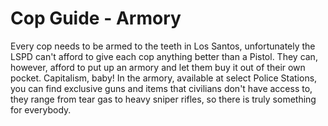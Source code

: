 # Cop Guide - Armory
Every cop needs to be armed to the teeth in Los Santos, unfortunately the LSPD can't afford to give each cop anything better than a Pistol.
They can, however, afford to put up an armory and let them buy it out of their own pocket. Capitalism, baby!
In the armory, available at select Police Stations, you can find exclusive guns and items that civilians don't have access to, they range from tear gas to heavy sniper rifles, so there is truly something for everybody.